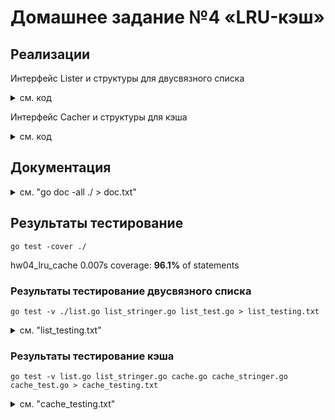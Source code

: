 # Домашнее задание №4 «LRU-кэш»

## Реализации

Интерфейс Lister и структуры для двусвязного списка

<details>
<summary>см. код</summary>

```go
{{ list.go }}
```

</details>

Интерфейс Cacher и структуры для кэша

<details>
<summary>см. код</summary>

```go
{{ cache.go }}
```

</details>

## Документация

<details>
<summary>см. "go doc -all ./ > doc.txt"</summary>

```

{{ doc.txt }}

```

</details>

## Результаты тестирование

```shell
go test -cover ./
```

hw04_lru_cache 0.007s coverage: **96.1%** of statements

### Результаты тестирование двусвязного списка

```shell
go test -v ./list.go list_stringer.go list_test.go > list_testing.txt
```

<details>
<summary>см. "list_testing.txt"</summary>

```text

{{ list_testing.txt }}

```

</details>

### Результаты тестирование кэша

```shell
go test -v list.go list_stringer.go cache.go cache_stringer.go cache_test.go > cache_testing.txt
```

<details>
<summary>см. "cache_testing.txt"</summary>

```text

{{ cache_testing.txt }}

```

## Развитие

Cделать кэш горутино-безопасным.